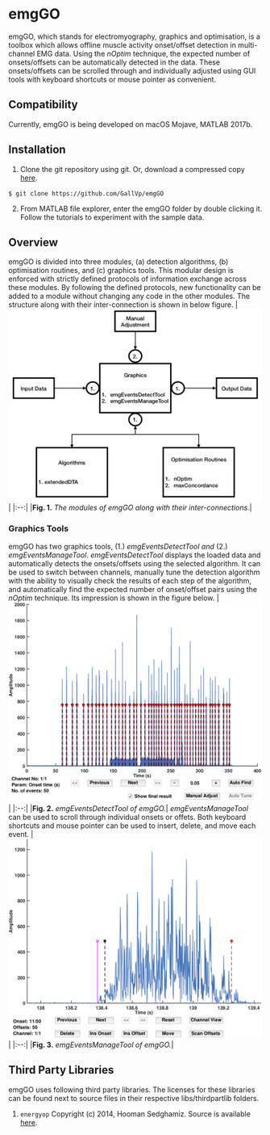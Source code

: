 # emgGO

emgGO, which stands for electromyography, graphics and optimisation, is a toolbox which allows offline muscle activity onset/offset detection in multi-channel EMG data. Using the *nOptim* technique, the expected number of onsets/offsets can be automatically detected in the data. These onsets/offsets can be scrolled through and individually adjusted using GUI tools with keyboard shortcuts or mouse pointer as convenient.

## Compatibility
Currently, emgGO is being developed on macOS Mojave, MATLAB 2017b.

## Installation
1. Clone the git repository using git. Or, download a compressed copy [here](https://codeload.github.com/GallVp/emgGO/zip/master).
```
$ git clone https://github.com/GallVp/emgGO
```
2. From MATLAB file explorer, enter the emgGO folder by double clicking it. Follow the tutorials to experiment with the sample data.

## Overview
emgGO is divided into three modules, (a) detection algorithms, (b) optimisation routines, and (c) graphics tools. This modular design is enforced with strictly defined protocols of information exchange across these modules. By following the defined protocols, new functionality can be added to a module without changing any code in the other modules. The structure along with their inter-connection is shown in below figure.
|![alt text](docs/figs/emgGO_SD.png)|
|:--:|
|**Fig. 1.** *The modules of emgGO along with their inter-connections.*|

### Graphics Tools
emgGO has two graphics tools, (1.) *emgEventsDetectTool and* (2.) *emgEventsManageTool*. *emgEventsDetectTool* displays the loaded data and automatically detects the onsets/offsets using the selected algorithm. It can be used to switch between channels, manually tune the detection algorithm with the ability to visually check the results of each step of the algorithm, and automatically find the expected number of onset/offset pairs using the *nOptim* technique. Its impression is shown in the figure below.
|![alt text](docs/figs/emgGO_a.png)|
|:--:|
|**Fig. 2.** *emgEventsDetectTool of emgGO.*|
*emgEventsManageTool* can be used to scroll through individual onsets or offets. Both keyboard shortcuts and mouse pointer can be used to insert, delete, and move each event.
|![alt text](docs/figs/emgGO_b.png)|
|:--:|
|**Fig. 3.** *emgEventsManageTool of emgGO.*|

## Third Party Libraries
emgGO uses following third party libraries. The licenses for these libraries can be found next to source files in their respective libs/thirdpartlib folders.
1. `energyop` Copyright (c) 2014, Hooman Sedghamiz. Source is available [here](https://au.mathworks.com/matlabcentral/fileexchange/45406-teager-keiser-energy-operator-vectorized).